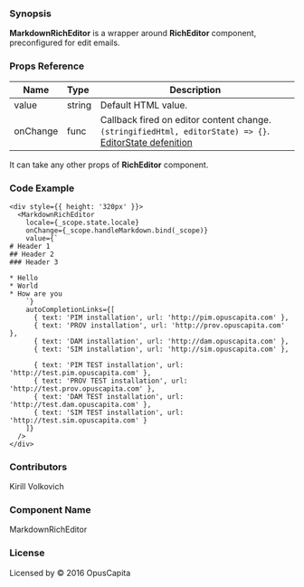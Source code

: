 ### Synopsis

**MarkdownRichEditor** is a wrapper around **RichEditor** component, preconfigured for edit emails.

### Props Reference

| Name                           | Type                    | Description                                                                                                                                                                         |
| ------------------------------ | :---------------------- | -----------------------------------------------------------                                                                                                                         |
| value                          | string                  | Default HTML value.                                                                                                                                                                 |
| onChange                       | func                    | Callback fired on editor content change. `(stringifiedHtml, editorState) => {}`. [EditorState defenition](https://facebook.github.io/draft-js/docs/api-reference-editor-state.html) |

It can take any other props of **RichEditor** component.

### Code Example

```
<div style={{ height: '320px' }}>
  <MarkdownRichEditor
    locale={_scope.state.locale}
    onChange={_scope.handleMarkdown.bind(_scope)}
    value={`
# Header 1
## Header 2
### Header 3

* Hello
* World
* How are you
    `}
    autoCompletionLinks={[
      { text: 'PIM installation', url: 'http://pim.opuscapita.com' },
      { text: 'PROV installation', url: 'http://prov.opuscapita.com' },
      { text: 'DAM installation', url: 'http://dam.opuscapita.com' },
      { text: 'SIM installation', url: 'http://sim.opuscapita.com' },
      
      { text: 'PIM TEST installation', url: 'http://test.pim.opuscapita.com' },
      { text: 'PROV TEST installation', url: 'http://test.prov.opuscapita.com' },
      { text: 'DAM TEST installation', url: 'http://test.dam.opuscapita.com' },
      { text: 'SIM TEST installation', url: 'http://test.sim.opuscapita.com' }
    ]}
  />
</div>
```

### Contributors
Kirill Volkovich

### Component Name

MarkdownRichEditor

### License

Licensed by © 2016 OpusCapita
